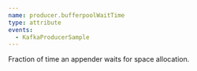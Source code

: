 ```yaml
---
name: producer.bufferpoolWaitTime
type: attribute
events:
  - KafkaProducerSample
---
```


Fraction of time an appender waits for space allocation.